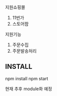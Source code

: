 지원쇼핑몰

1. 11번가
2. 스토어팜

지원기능
1. 주문수집
2. 주문발송처리

## INSTALL
npm install
npm start

현재 
추후 module화 예정

